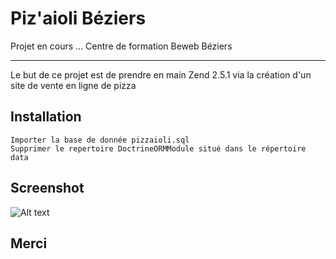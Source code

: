 # Piz'aioli Béziers

Projet en cours ... Centre de formation Beweb Béziers

---

Le but de ce projet est de prendre en main Zend 2.5.1 via la création d'un site de vente en ligne de pizza

## Installation
    
    Importer la base de donnée pizzaioli.sql
    Supprimer le repertoire DoctrineORMModule situé dans le répertoire data

## Screenshot

![Alt text](https://github.com/aliceedn/piz-aioli/blob/master/public/img/screenshot_accueil.PNG "Piz-aioli page d'accueil")

## Merci
